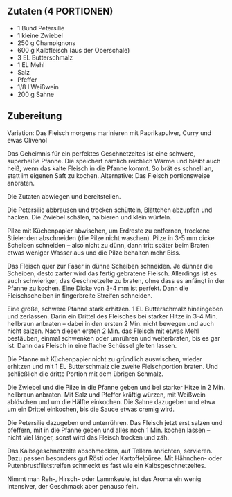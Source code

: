 ## Zutaten  (4 PORTIONEN)

* 1 Bund Petersilie
* 1 kleine Zwiebel
* 250 g Champignons
* 600 g Kalbfleisch (aus der Oberschale)
* 3 EL Butterschmalz
* 1 EL Mehl
 * Salz
 * Pfeffer
* 1/8 l Weißwein
* 200 g Sahne

## Zubereitung

Variation: Das Fleisch morgens marinieren mit Paprikapulver, Curry und ewas Olivenol

Das Geheimnis für ein perfektes Geschnetzeltes ist eine schwere, superheiße Pfanne. Die speichert nämlich reichlich Wärme und bleibt auch heiß, wenn das kalte Fleisch in die Pfanne kommt. So brät es schnell an, statt im eigenen Saft zu kochen. Alternative: Das Fleisch portionsweise anbraten.

Die Zutaten abwiegen und bereitstellen.

Die Petersilie abbrausen und trocken schütteln, Blättchen abzupfen und hacken. Die Zwiebel schälen, halbieren und klein würfeln.

Pilze mit Küchenpapier abwischen, um Erdreste zu entfernen, trockene Stielenden abschneiden (die Pilze nicht waschen). Pilze in 3-5 mm dicke Scheiben schneiden – also nicht zu dünn, dann tritt später beim Braten etwas weniger Wasser aus und die Pilze behalten mehr Biss.

Das Fleisch quer zur Faser in dünne Scheiben schneiden. Je dünner die Scheiben, desto zarter wird das fertig gebratene Fleisch. Allerdings ist es auch schwieriger, das Geschnetzelte zu braten, ohne dass es anfängt in der Pfanne zu kochen. Eine Dicke von 3-4 mm ist perfekt.
Dann die Fleischscheiben in fingerbreite Streifen schneiden.

Eine große, schwere Pfanne stark erhitzen. 1 EL Butterschmalz hineingeben und zerlassen. Darin ein Drittel des Fleisches bei starker Hitze in 3-4 Min. hellbraun anbraten – dabei in den ersten 2 Min. nicht bewegen und auch nicht salzen.
Nach diesen ersten 2 Min. das Fleisch mit etwas Mehl bestäuben, einmal schwenken oder umrühren und weiterbraten, bis es gar ist. Dann das Fleisch in eine flache Schüssel gleiten lassen.

Die Pfanne mit Küchenpapier nicht zu gründlich auswischen, wieder erhitzen und mit 1 EL Butterschmalz die zweite Fleischportion braten. Und schließlich die dritte Portion mit dem übrigen Schmalz.

Die Zwiebel und die Pilze in die Pfanne geben und bei starker Hitze in 2 Min. hellbraun anbraten. Mit Salz und Pfeffer kräftig würzen, mit Weißwein ablöschen und um die Hälfte einkochen. Die Sahne dazugeben und etwa um ein Drittel einkochen, bis die Sauce etwas cremig wird.

Die Petersilie dazugeben und unterrühren. Das Fleisch jetzt erst salzen und pfeffern, mit in die Pfanne geben und alles noch 1 Min. kochen lassen – nicht viel länger, sonst wird das Fleisch trocken und zäh.

Das Kalbsgeschnetzelte abschmecken, auf Tellern anrichten, servieren. Dazu passen besonders gut Rösti oder Kartoffelpüree.
Mit Hähnchen- oder Putenbrustfiletstreifen schmeckt es fast wie ein Kalbsgeschnetzeltes.

Nimmt man Reh-, Hirsch- oder Lammkeule, ist das Aroma ein wenig intensiver, der Geschmack aber genauso fein.





